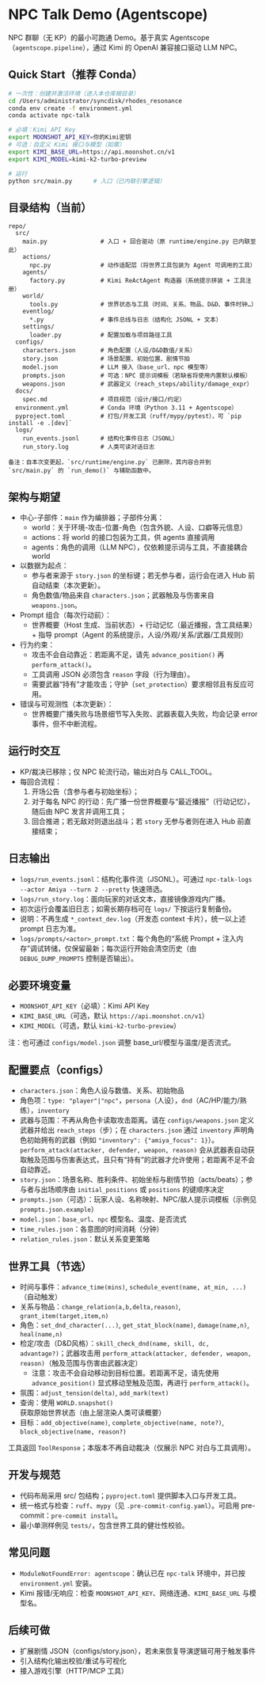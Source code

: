 # NPC Talk Demo (Agentscope)

NPC 群聊（无 KP）的最小可跑通 Demo。基于真实 Agentscope（`agentscope.pipeline`），通过 Kimi 的 OpenAI 兼容接口驱动 LLM NPC。

## Quick Start（推荐 Conda）

```bash
# 一次性：创建并激活环境（进入本仓库根目录）
cd /Users/administrator/syncdisk/rhodes_resonance
conda env create -f environment.yml
conda activate npc-talk

# 必填：Kimi API Key
export MOONSHOT_API_KEY=你的Kimi密钥
# 可选：自定义 Kimi 接口与模型（如需）
export KIMI_BASE_URL=https://api.moonshot.cn/v1
export KIMI_MODEL=kimi-k2-turbo-preview

# 运行
python src/main.py      # 入口（已内联引擎逻辑）
```

## 目录结构（当前）

```
repo/
  src/
    main.py               # 入口 + 回合驱动（原 runtime/engine.py 已内联至此）
    actions/
      npc.py              # 动作适配层（将世界工具包装为 Agent 可调用的工具）
    agents/
      factory.py          # Kimi ReActAgent 构造器（系统提示拼装 + 工具注册）
    world/
      tools.py            # 世界状态与工具（时间、关系、物品、D&D、事件时钟…）
    eventlog/
      *.py                # 事件总线与日志（结构化 JSONL + 文本）
    settings/
      loader.py           # 配置加载与项目路径工具
  configs/
    characters.json       # 角色配置（人设/D&D数值/关系）
    story.json            # 场景配置、初始位置、剧情节拍
    model.json            # LLM 接入（base_url、npc 模型等）
    prompts.json          # 可选：NPC 提示词模板（若缺省将使用内置默认模板）
    weapons.json          # 武器定义（reach_steps/ability/damage_expr）
  docs/
    spec.md               # 项目规范（设计/接口/约定）
  environment.yml         # Conda 环境（Python 3.11 + Agentscope）
  pyproject.toml          # 打包/开发工具（ruff/mypy/pytest），可 `pip install -e .[dev]`
  logs/
    run_events.jsonl      # 结构化事件日志（JSONL）
    run_story.log         # 人类可读对话日志

备注：自本次变更起，`src/runtime/engine.py` 已删除，其内容合并到 `src/main.py` 的 `run_demo()` 与辅助函数中。
```



## 架构与期望

- 中心-子部件：`main` 作为编排器；子部件分离：
  - world：关于环境-攻击-位置-角色（包含外貌、人设、口癖等元信息）
  - actions：将 world 的接口包装为工具，供 agents 直接调用
  - agents：角色的调用（LLM NPC），仅依赖提示词与工具，不直接耦合 world
- 以数据为起点：
  - 参与者来源于 `story.json` 的坐标键；若无参与者，运行会在进入 Hub 前自动结束（本次更新）。
  - 角色数值/物品来自 `characters.json`；武器触及与伤害来自 `weapons.json`。
- Prompt 组合（每次行动前）：
  - 世界概要（Host 生成、当前状态）+ 行动记忆（最近播报，含工具结果）+ 指导 prompt（Agent 的系统提示，人设/外观/关系/武器/工具规则）
- 行为约束：
  - 攻击不会自动靠近：若距离不足，请先 `advance_position()` 再 `perform_attack()`。
  - 工具调用 JSON 必须包含 `reason` 字段（行为理由）。
  - 需要武器“持有”才能攻击；守护（`set_protection`）要求相邻且有反应可用。
- 错误与可观测性（本次更新）：
  - 世界概要广播失败与场景细节写入失败、武器表载入失败，均会记录 error 事件，但不中断流程。

## 运行时交互

- KP/裁决已移除；仅 NPC 轮流行动，输出对白与 CALL_TOOL。
- 每回合流程：
  1) 开场公告（含参与者与初始坐标）；
  2) 对于每名 NPC 的行动：先广播一份世界概要与“最近播报”（行动记忆），随后由 NPC 发言并调用工具；
  3) 回合推进；若无敌对则退出战斗；若 `story` 无参与者则在进入 Hub 前直接结束；

## 日志输出

- `logs/run_events.jsonl`：结构化事件流（JSONL）。可通过 `npc-talk-logs --actor Amiya --turn 2 --pretty` 快速筛选。
- `logs/run_story.log`：面向玩家的对话文本，直接镜像游戏内广播。
- 初次运行会覆盖旧日志；如需长期存档可在 `logs/` 下按运行复制备份。
- 说明：不再生成 `*_context_dev.log`（开发态 context 卡片），统一以上述 prompt 日志为准。
 - `logs/prompts/<actor>_prompt.txt`：每个角色的“系统 Prompt + 注入内存”调试转储，仅保留最新；每次运行开始会清空历史（由 `DEBUG_DUMP_PROMPTS` 控制是否输出）。

## 必要环境变量

- `MOONSHOT_API_KEY`（必填）：Kimi API Key
- `KIMI_BASE_URL`（可选，默认 `https://api.moonshot.cn/v1`）
- `KIMI_MODEL`（可选，默认 `kimi-k2-turbo-preview`）

注：也可通过 `configs/model.json` 调整 base_url/模型与温度/是否流式。

## 配置要点（configs）

 - `characters.json`：角色人设与数值、关系、初始物品
  - 角色项：`type: "player"|"npc"`，`persona`（人设），`dnd`（AC/HP/能力/熟练），`inventory`
  - 武器与范围：不再从角色卡读取攻击距离。请在 `configs/weapons.json` 定义武器并给出 `reach_steps`（步）；在 `characters.json` 通过 `inventory` 声明角色初始拥有的武器（例如 `"inventory": {"amiya_focus": 1}`）。`perform_attack(attacker, defender, weapon, reason)` 会从武器表自动获取触及范围与伤害表达式，且只有“持有”的武器才允许使用；若距离不足不会自动靠近。
- `story.json`：场景名称、胜利条件、初始坐标与剧情节拍（acts/beats）；参与者与出场顺序由 `initial_positions` 或 `positions` 的键顺序决定
- `prompts.json`（可选）：玩家人设、名称映射、NPC/敌人提示词模板（示例见 `prompts.json.example`）
- `model.json`：`base_url`、`npc` 模型名、温度、是否流式
- `time_rules.json`：各意图的时间消耗（分钟）
 - `relation_rules.json`：默认关系变更策略

## 世界工具（节选）

- 时间与事件：`advance_time(mins)`, `schedule_event(name, at_min, ...)`（自动触发）
- 关系与物品：`change_relation(a,b,delta,reason)`, `grant_item(target,item,n)`
- 角色：`set_dnd_character(...)`, `get_stat_block(name)`, `damage(name,n)`, `heal(name,n)`
- 检定/攻击（D&D风格）：`skill_check_dnd(name, skill, dc, advantage?)`；武器攻击用 `perform_attack(attacker, defender, weapon, reason)`（触及范围与伤害由武器决定）
  - 注意：攻击不会自动移动到目标位置。若距离不足，请先使用 `advance_position()` 显式移动至触及范围，再进行 `perform_attack()`。
- 氛围：`adjust_tension(delta)`, `add_mark(text)`
- 查询：使用 `WORLD.snapshot()` 获取原始世界状态（由上层渲染人类可读概要）
- 目标：`add_objective(name)`, `complete_objective(name, note?)`, `block_objective(name, reason?)`

工具返回 `ToolResponse`；本版本不再自动裁决（仅展示 NPC 对白与工具调用）。

## 开发与规范

- 代码布局采用 src/ 包结构；`pyproject.toml` 提供脚本入口与开发工具。
- 统一格式与检查：`ruff`、`mypy`（见 `.pre-commit-config.yaml`）。可启用 pre-commit：`pre-commit install`。
- 最小单测样例见 `tests/`，包含世界工具的健壮性校验。

## 常见问题

- `ModuleNotFoundError: agentscope`：确认已在 `npc-talk` 环境中，并已按 `environment.yml` 安装。
- Kimi 报错/无响应：检查 `MOONSHOT_API_KEY`、网络连通、`KIMI_BASE_URL` 与模型名。

## 后续可做
- 扩展剧情 JSON（configs/story.json），若未来恢复导演逻辑可用于触发事件
- 引入结构化输出校验/重试与可视化
- 接入游戏引擎（HTTP/MCP 工具）
